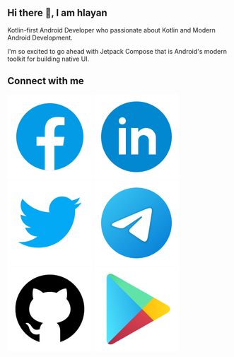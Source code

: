 ## Hi there 👋, I am hlayan

Kotlin-first Android Developer who passionate about Kotlin and Modern Android Development.

I'm so excited to go ahead with Jetpack Compose that is Android's modern toolkit for building native UI.

## Connect with me

[![Facebook](https://github.com/hlayan/hlayan/blob/main/connect-with-me-icons/icons8-facebook.svg)](https://www.facebook.com/hlayan.fb)
[![LinkedIn](https://github.com/hlayan/hlayan/blob/main/connect-with-me-icons/icons8-linkedin-circled.svg)](https://www.linkedin.com/in/hlayan)
[![Twitter](https://github.com/hlayan/hlayan/blob/main/connect-with-me-icons/icons8-twitter.svg)](https://twitter.com/hlayan_tt)
[![Telegram](https://github.com/hlayan/hlayan/blob/main/connect-with-me-icons/icons8-telegram-app.svg)](https://t.me/hlayan_tg)
[![GitHub](https://github.com/hlayan/hlayan/blob/main/connect-with-me-icons/icons8-github.svg)](https://github.com/hlayan)
[![Gmail](https://github.com/hlayan/hlayan/blob/main/connect-with-me-icons/icons8-google-play.svg)](https://play.google.com/store/apps/dev?id=4979257576048559572)
